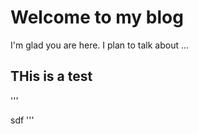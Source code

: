 # Welcome to my blog

I'm glad you are here. I plan to talk about ...

## THis is a test
'''

sdf
'''

